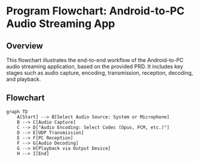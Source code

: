 # Program Flowchart: Android-to-PC Audio Streaming App

## Overview
This flowchart illustrates the end-to-end workflow of the Android-to-PC audio streaming application, based on the provided PRD. It includes key stages such as audio capture, encoding, transmission, reception, decoding, and playback.

## Flowchart
```mermaid
graph TD
    A[Start] --> B[Select Audio Source: System or Microphone]
    B --> C[Audio Capture]
    C --> D["Audio Encoding: Select Codec (Opus, PCM, etc.)"]
    D --> E[UDP Transmission]
    E --> F[PC Reception]
    F --> G[Audio Decoding]
    G --> H[Playback via Output Device]
    H --> I[End]